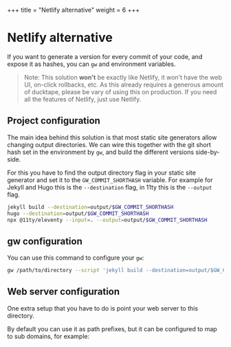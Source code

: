 +++
title = "Netlify alternative"
weight = 6
+++

# Netlify alternative

If you want to generate a version for every commit of your code, and expose it as hashes, you can `gw` and environment variables.

> Note: This solution **won't** be exactly like Netlify, it won't have the web UI, on-click rollbacks, etc. As this already requires a generous amount of ducktape, please be vary of using this on production. If you need all the features of Netlify, just use Netlify.

## Project configuration

The main idea behind this solution is that most static site generators allow changing output directories. We can wire this together with the git short hash set in the environment by `gw`, and build the different versions side-by-side.

For this you have to find the output directory flag in your static site generator and set it to the `GW_COMMIT_SHORTHASH` variable. For example for Jekyll and Hugo this is the `--destination` flag, in 11ty this is the `--output` flag.

```sh
jekyll build --destination=output/$GW_COMMIT_SHORTHASH
hugo --destination=output/$GW_COMMIT_SHORTHASH
npx @11ty/eleventy --input=. --output=output/$GW_COMMIT_SHORTHASH
```

## gw configuration

You can use this command to configure your `gw`:

```sh
gw /path/to/directory --script 'jekyll build --destination=output/$GW_COMMIT_SHORTHASH'
```

## Web server configuration

One extra setup that you have to do is point your web server to this directory.

By default you can use it as path prefixes, but it can be configured to map to sub domains, for example:
